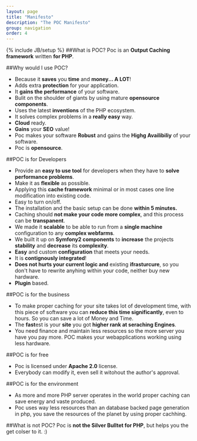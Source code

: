 ```yaml
---
layout: page
title: "Manifesto"
description: "The POC Manifesto"
group: navigation
order: 4
---
```

{% include JB/setup %}
##What is POC?
Poc is an **Output Caching framework** written **for PHP**.

##Why would I use POC?
 - Because it **saves** you **time** and **money... A LOT**!
 - Adds extra **protection** for your application.
 - It **gains the performance** of your software.
 - Bulit on the shoulder of giants by using mature **opensource components**.
 - Uses the latest **inventions** of the PHP ecosystem.
 - It solves complex problems in a **really easy** way.
 - **Cloud** ready.
 - **Gains** your **SEO** value!
 - Poc makes your software **Robust** and gains the **Highg Availibiliy** of your software. 
 - Poc is **opensource**.

##POC is for Developers 
 - Provide an **easy to use tool** for developers when they have to **solve performance problems**.
 - Make it as **flexible** as possible.
 - Applying this **cache framework** minimal or in most cases one line modification into existing code. 
 - Easy to turn on/off.
 - The installation and the basic setup can be done **within 5 minutes.**
 - Caching should **not make your code more complex**, and this process can be **transpanent**.
 - We made it **scalable** to be able to run from a **single machine** configuration to any **complex webfarms**.
 - We built it up on **Symfony2 components** to **increase** the projects **stability** and **decrease** its **complexity**.
 - **Easy** and custom **configuration** that meets your needs.
 - It is **contignously integrated**!
 - **Does not hurts your current logic and** existing **ifrasturcure**, so you don't have to rewrite anyhing within your code, neither buy new hardware.
 - **Plugin** based.


##POC is for the business
 - To make proper caching for your site takes lot of development time, with this piece of software you can **reduce this time significantly**, even to hours. So you can save a lot of Money and Time.
 - The **fast**est is your **site** you got **higher rank at seraching Engines**.
 - You need finance and maintain less resources so the more server you have you pay more. POC makes your webapplications working using less hardware.

##POC is for free
 - Poc is licensed under **Apache 2.0** license.
 - Everybody can modify it, even sell it witohout the author's approval.

##POC is for the environment
 - As more and more PHP server operates in the world proper caching can save energy and vaste produced.
 - Poc uses way less resources than an database backed page generation in php, you save the resources of the planet by using proper cachhing.

##What is not POC?
Poc is **not the Silver Bulltet for PHP**, but helps you the get colser to it. :)


